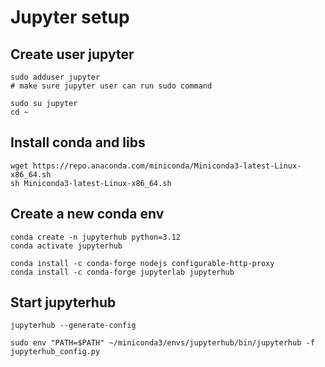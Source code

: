 # Jupyter setup

## Create user jupyter

```shell
sudo adduser jupyter
# make sure jupyter user can run sudo command

sudo su jupyter
cd ~
```

## Install conda and libs

```shell
wget https://repo.anaconda.com/miniconda/Miniconda3-latest-Linux-x86_64.sh
sh Miniconda3-latest-Linux-x86_64.sh
```

## Create a new conda env
```shell
conda create -n jupyterhub python=3.12
conda activate jupyterhub

conda install -c conda-forge nodejs configurable-http-proxy
conda install -c conda-forge jupyterlab jupyterhub
```

## Start jupyterhub

```shell
jupyterhub --generate-config

sudo env "PATH=$PATH" ~/miniconda3/envs/jupyterhub/bin/jupyterhub -f jupyterhub_config.py
```